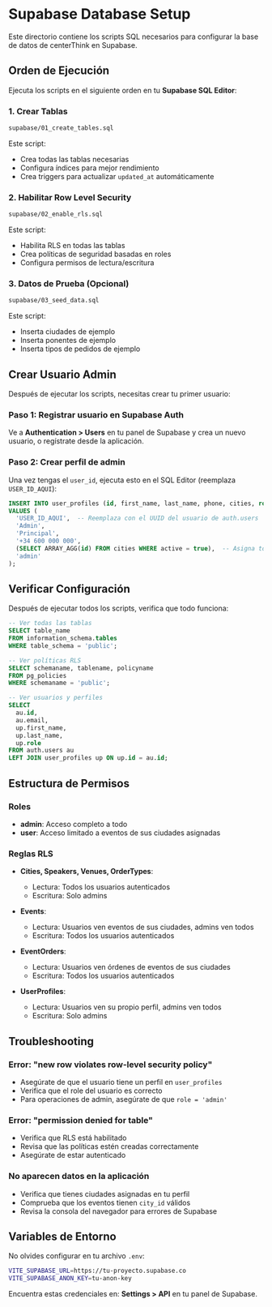 # Supabase Database Setup

Este directorio contiene los scripts SQL necesarios para configurar la base de datos de centerThink en Supabase.

## Orden de Ejecución

Ejecuta los scripts en el siguiente orden en tu **Supabase SQL Editor**:

### 1. Crear Tablas
```bash
supabase/01_create_tables.sql
```
Este script:
- Crea todas las tablas necesarias
- Configura índices para mejor rendimiento
- Crea triggers para actualizar `updated_at` automáticamente

### 2. Habilitar Row Level Security
```bash
supabase/02_enable_rls.sql
```
Este script:
- Habilita RLS en todas las tablas
- Crea políticas de seguridad basadas en roles
- Configura permisos de lectura/escritura

### 3. Datos de Prueba (Opcional)
```bash
supabase/03_seed_data.sql
```
Este script:
- Inserta ciudades de ejemplo
- Inserta ponentes de ejemplo
- Inserta tipos de pedidos de ejemplo

## Crear Usuario Admin

Después de ejecutar los scripts, necesitas crear tu primer usuario:

### Paso 1: Registrar usuario en Supabase Auth

Ve a **Authentication > Users** en tu panel de Supabase y crea un nuevo usuario, o regístrate desde la aplicación.

### Paso 2: Crear perfil de admin

Una vez tengas el `user_id`, ejecuta esto en el SQL Editor (reemplaza `USER_ID_AQUI`):

```sql
INSERT INTO user_profiles (id, first_name, last_name, phone, cities, role)
VALUES (
  'USER_ID_AQUI',  -- Reemplaza con el UUID del usuario de auth.users
  'Admin',
  'Principal',
  '+34 600 000 000',
  (SELECT ARRAY_AGG(id) FROM cities WHERE active = true),  -- Asigna todas las ciudades
  'admin'
);
```

## Verificar Configuración

Después de ejecutar todos los scripts, verifica que todo funciona:

```sql
-- Ver todas las tablas
SELECT table_name
FROM information_schema.tables
WHERE table_schema = 'public';

-- Ver políticas RLS
SELECT schemaname, tablename, policyname
FROM pg_policies
WHERE schemaname = 'public';

-- Ver usuarios y perfiles
SELECT
  au.id,
  au.email,
  up.first_name,
  up.last_name,
  up.role
FROM auth.users au
LEFT JOIN user_profiles up ON up.id = au.id;
```

## Estructura de Permisos

### Roles
- **admin**: Acceso completo a todo
- **user**: Acceso limitado a eventos de sus ciudades asignadas

### Reglas RLS
- **Cities, Speakers, Venues, OrderTypes**:
  - Lectura: Todos los usuarios autenticados
  - Escritura: Solo admins

- **Events**:
  - Lectura: Usuarios ven eventos de sus ciudades, admins ven todos
  - Escritura: Todos los usuarios autenticados

- **EventOrders**:
  - Lectura: Usuarios ven órdenes de eventos de sus ciudades
  - Escritura: Todos los usuarios autenticados

- **UserProfiles**:
  - Lectura: Usuarios ven su propio perfil, admins ven todos
  - Escritura: Solo admins

## Troubleshooting

### Error: "new row violates row-level security policy"
- Asegúrate de que el usuario tiene un perfil en `user_profiles`
- Verifica que el role del usuario es correcto
- Para operaciones de admin, asegúrate de que `role = 'admin'`

### Error: "permission denied for table"
- Verifica que RLS está habilitado
- Revisa que las políticas estén creadas correctamente
- Asegúrate de estar autenticado

### No aparecen datos en la aplicación
- Verifica que tienes ciudades asignadas en tu perfil
- Comprueba que los eventos tienen `city_id` válidos
- Revisa la consola del navegador para errores de Supabase

## Variables de Entorno

No olvides configurar en tu archivo `.env`:

```bash
VITE_SUPABASE_URL=https://tu-proyecto.supabase.co
VITE_SUPABASE_ANON_KEY=tu-anon-key
```

Encuentra estas credenciales en: **Settings > API** en tu panel de Supabase.

